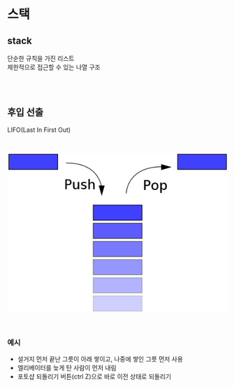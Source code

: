 # 스택

## stack

단순한 규칙을 가진 리스트  
제한적으로 접근할 수 있는 나열 구조

<br><br>

## 후입 선출
LIFO(Last In First Out)  

<br>

![](../Images/스택.png)

<br>

### 예시

* 설거지 먼저 끝난 그릇이 아래 쌓이고, 나중에 쌓인 그릇 먼저 사용
* 엘리베이터를 늦게 탄 사람이 먼저 내림
* 포토샵 되돌리기 버튼(ctrl Z)으로 바로 이전 상태로 되돌리기
